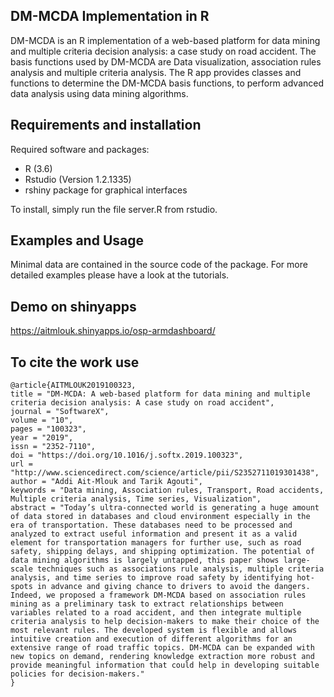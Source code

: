DM-MCDA Implementation in R
-------------------------------

DM-MCDA is an R implementation of a web-based platform for data mining and multiple criteria decision analysis: a case study on road accident. The basis functions used by DM-MCDA are Data visualization, association rules analysis and multiple criteria analysis.  The R app provides classes and functions to determine the DM-MCDA basis functions, to perform advanced data analysis using data mining algorithms.

Requirements and installation
-----------------------------

Required software and packages:

- R (3.6)
- Rstudio (Version 1.2.1335)
- rshiny package for graphical interfaces

To install, simply run the file server.R from rstudio.


Examples and Usage
------------------

Minimal data are contained in the source code of the package. For
more detailed examples please have a look at the tutorials.


Demo on shinyapps
------------------
https://aitmlouk.shinyapps.io/osp-armdashboard/


To cite the work use
------------------
```
@article{AITMLOUK2019100323,
title = "DM-MCDA: A web-based platform for data mining and multiple criteria decision analysis: A case study on road accident",
journal = "SoftwareX",
volume = "10",
pages = "100323",
year = "2019",
issn = "2352-7110",
doi = "https://doi.org/10.1016/j.softx.2019.100323",
url = "http://www.sciencedirect.com/science/article/pii/S2352711019301438",
author = "Addi Ait-Mlouk and Tarik Agouti",
keywords = "Data mining, Association rules, Transport, Road accidents, Multiple criteria analysis, Time series, Visualization",
abstract = "Today’s ultra-connected world is generating a huge amount of data stored in databases and cloud environment especially in the era of transportation. These databases need to be processed and analyzed to extract useful information and present it as a valid element for transportation managers for further use, such as road safety, shipping delays, and shipping optimization. The potential of data mining algorithms is largely untapped, this paper shows large-scale techniques such as associations rule analysis, multiple criteria analysis, and time series to improve road safety by identifying hot-spots in advance and giving chance to drivers to avoid the dangers. Indeed, we proposed a framework DM-MCDA based on association rules mining as a preliminary task to extract relationships between variables related to a road accident, and then integrate multiple criteria analysis to help decision-makers to make their choice of the most relevant rules. The developed system is flexible and allows intuitive creation and execution of different algorithms for an extensive range of road traffic topics. DM-MCDA can be expanded with new topics on demand, rendering knowledge extraction more robust and provide meaningful information that could help in developing suitable policies for decision-makers."
}
```
